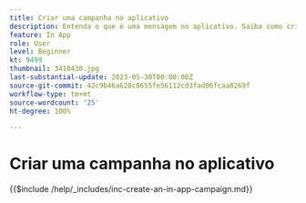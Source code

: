 ```yaml
---
title: Criar uma campanha no aplicativo
description: Entenda o que é uma mensagem no aplicativo. Saiba como criar, configurar e publicar mensagens no aplicativo em campanhas.
feature: In App
role: User
level: Beginner
kt: 9499
thumbnail: 3410430.jpg
last-substantial-update: 2023-05-30T00:00:00Z
source-git-commit: 42c9b46a628c8655fe56112cd3fad06fcaa8269f
workflow-type: tm+mt
source-wordcount: '25'
ht-degree: 100%

---
```



# Criar uma campanha no aplicativo

{{$include /help/_includes/inc-create-an-in-app-campaign.md}}
